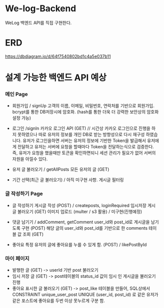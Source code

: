 # We-log-Backend
WeLog 백엔드 API를 직접 구현한다.

# ERD
https://dbdiagram.io/d/64f7540802bd1c4a5e037b11

# 설계 가능한 백엔드 API 예상

### 메인 Page

* 회원가입 / signUp
고객의 이름, 이메일, 비밀번호, 연락처를 기반으로 회원가입.
bcrypt를 통한 DB저장시에 암호화. (hash를 통한 더욱 더 강력한 보안상의 암호화 설정 가능)


* 로그인 /signIn
카카오 로그인 API (GET)  // 시간상 카카오 로그인으로 진행을 하지 못하였으나 따로 유저의 정보를 개인 DB로 받는 방향성으로 다시 재구성 하였습니다.
유저가 로그인을하면 서버는 유저의 정보에 기반한 Token을 발급해서 유저에게 전달하고 유저는 서버에 요청을 할때마다 Token을 전달하는식으로 검증한다.
즉, 유저가 요청을 했을때만 토큰을 확인하면되니 세션 관리가 필요가 없어 서버의 자원을 아낄수 있다.

* 유저 글 불러오기 / getAllPosts
모든 유저의 글 (GET)

* 기간 선택(최근 글 불러오기) / 아직 미구현 사항.
게시글 필터링

### 글 작성하기 Page
* 글 작성하기
게시글 작성 (POST) / createposts, loginRequired
임시저장 게시글 불러오기 (GET)
이미지 업로드 (multer / s3 활용) / 미구현(진행예정)

* 댓글 남기기 / addComment, getComment
user_id와 post_id로 게시글을 남기도록 구현 (POST)
해당 글의 user_id와 post_id를 기반으로 한 comments 테이블 값 조회 (GET)

* 좋아요 
특정 유저의 글에 좋아요를 누를 수 있게 함. (POST) / likePostById

### 마이 페이지
* 발행한 글 (GET) 
 -> userId 기반 post 불러오기
* 임시 저장 글 (GET) 
-> post테이블의 status_id 값이 임시 인 게시글을 불러오기 진행
* 좋아요 표시한 글 불러오기 (GET) 
-> post_like 테이블을 만들어, SQL상에서 CONSTRAINT unique_user_post UNIQUE (user_id, post_id) 로 같은 유저가 같은 포스트에 좋아요를 두번 이상 못누르게 구분 함.
